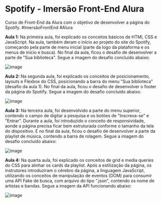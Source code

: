 # Spotify - Imersão Front-End Alura
Curso de Front-End da Alura com o objetivo de desenvolver a página do Spotify. #ImersãoFrontEnd #Alura

__Aula 1:__
Na primeira aula, foi explicado os conceitos básicos de HTMl, CSS e JavaScript. Na aula, também deram o início ao projeto do site do Spotify, começando pela parte de menu inicial (parte da logo da plataforma e os menus de início e busca).
No final da aula, ficou o desafio de desenvolver a parte de "Sua biblioteca". Segue a imagem do desafio concluído abaixo:

![image](https://github.com/nicolas2602/spotify_imersao_front_end_alura/assets/69517285/2efca58c-4f6c-493c-9bef-232b039dba2d)

__Aula 2:__
Na segunda aula, foi explicado os conceitos de posicionamento, layouts e Flexbox do CSS, posicionando a barra do menu "Sua biblioteca" (desafio da aula 1). No final da aula, ficou o desafio de desenvolver o footer da página do Spotify. 
Segue a imagem do desafio concluído abaixo:

![image](https://github.com/nicolas2602/spotify_imersao_front_end_alura/assets/69517285/5a39ca29-c5c1-432b-aada-a02986a47b52)

__Aula 3:__
Na terceira aula, foi desenvolvido a parte do menu superior, contendo o campo de digitar a pesquisa e os botões de "Inscreva-se" e "Entrar". Durante a aula, foi introduzido o conceito de responsividade, aonde a página precisa ficar bem estruturada conforme o tamanho da tela do dispositivo. E no final da aula, ficou o desafio de desenvolver a parte da playlist de música, contendo a barra de rolagem. Segue a imagem do desafio concluído abaixo:

![image](https://github.com/nicolas2602/spotify_imersao_front_end_alura/assets/69517285/a3f186e4-fbed-4aba-8540-7850a9ccd2b6)

__Aula 4:__
Na quarta aula, foi explicado os conceitos de grid e media queries do CSS para alinhar os cards da playlist. Após a estilização da página, os instrutores introduziram o cérebro da página, a linguagem JavaScript, utilizando os conceitos de manipulação de eventos (DOM) para consumir uma API Fake de busca, com arquivo do tipo ".json", contendo os nome de artistas e bandas. Segue a imagem da API funcionando abaixo:

![image](https://github.com/nicolas2602/spotify_imersao_front_end_alura/assets/69517285/66f6d747-ef2c-482f-bc1d-4dd2895f4966)

